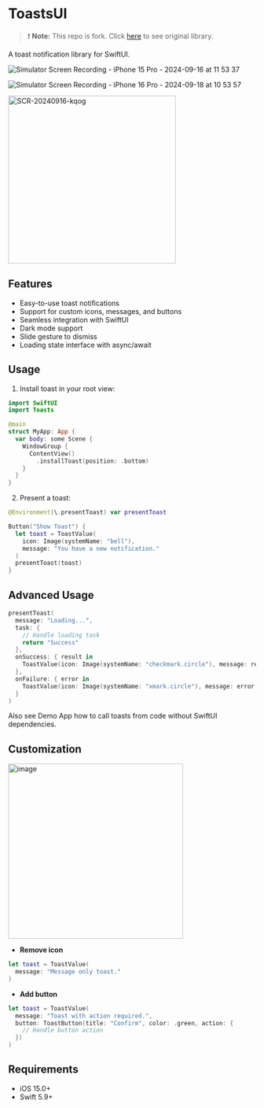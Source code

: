 # ToastsUI

> ❗ **Note:** This repo is fork. Click [here](https://github.com/sunghyun-k/swiftui-toasts) to see original library.

A toast notification library for SwiftUI.

![Simulator Screen Recording - iPhone 15 Pro - 2024-09-16 at 11 53 37](https://github.com/user-attachments/assets/7b11b2f1-ed6e-4955-a674-c3bfd49ab8ad)

![Simulator Screen Recording - iPhone 16 Pro - 2024-09-18 at 10 53 57](https://github.com/user-attachments/assets/6c5f4906-aab6-4ef6-b9bb-844d7110586b)


<img width="341" alt="SCR-20240916-kqog" src="https://github.com/user-attachments/assets/c072c767-8e26-471b-b156-80b204ca433b">

## Features

- Easy-to-use toast notifications
- Support for custom icons, messages, and buttons
- Seamless integration with SwiftUI
- Dark mode support
- Slide gesture to dismiss
- Loading state interface with async/await

## Usage

1. Install toast in your root view:

```swift
import SwiftUI
import Toasts

@main
struct MyApp: App {
  var body: some Scene {
    WindowGroup {
      ContentView()
        .installToast(position: .bottom)
    }
  }
}
```

2. Present a toast:

```swift
@Environment(\.presentToast) var presentToast

Button("Show Toast") {
  let toast = ToastValue(
    icon: Image(systemName: "bell"),
    message: "You have a new notification."
  )
  presentToast(toast)
}
```

## Advanced Usage

```swift
presentToast(
  message: "Loading...",
  task: {
    // Handle loading task
    return "Success"
  },
  onSuccess: { result in
    ToastValue(icon: Image(systemName: "checkmark.circle"), message: result)
  },
  onFailure: { error in
    ToastValue(icon: Image(systemName: "xmark.circle"), message: error.localizedDescription)
  }
)
```

Also see Demo App how to call toasts from code without SwiftUI dependencies.

## Customization

<img width="356" alt="image" src="https://github.com/user-attachments/assets/937ef007-cbe7-4462-963c-2fb92a6cd844">

- **Remove icon**

```swift
let toast = ToastValue(
  message: "Message only toast."
)
```


- **Add button**

```swift
let toast = ToastValue(
  message: "Toast with action required.",
  button: ToastButton(title: "Confirm", color: .green, action: {
    // Handle button action
  })
)
```


## Requirements

- iOS 15.0+
- Swift 5.9+
